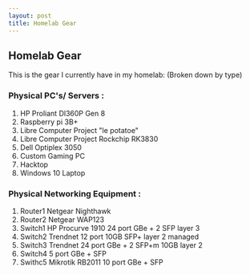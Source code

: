 ```yaml
---
layout: post 
title: Homelab Gear 
--- 
```


## Homelab Gear 

This is the gear I currently have in my homelab: 
(Broken down by type) 

### Physical PC's/ Servers :  
 1) HP Proliant Dl360P Gen 8 <br />
 2) Raspberry pi 3B+ <br />
 3) Libre Computer Project "le potatoe" <br />
 4) Libre Computer Project Rockchip RK3830 <br />
 5) Dell Optiplex 3050 <br />
 6) Custom Gaming PC <br />
 7) Hacktop <br />
 8) Windows 10 Laptop 

### Physical Networking Equipment : 
  1) Router1 Netgear Nighthawk
  2) Router2 Netgear WAP123
  3) Switch1 HP Procurve 1910 24 port GBe + 2 SFP layer 3
  4) Switch2 Trendnet 12 port 10GB SFP+ layer 2 managed
  5) Switch3 Trendnet 24 port GBe + 2 SFP+m 10GB layer 2
  6) Switch4 5 port GBe + SFP
  7) Swithc5 Mikrotik RB2011 10 port GBe + SFP 

